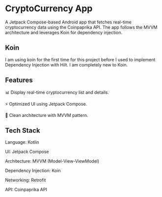 # CryptoCurrency App

A Jetpack Compose-based Android app that fetches real-time cryptocurrency data using the Coinpaprika API. The app follows the MVVM architecture and leverages Koin for dependency injection.

## Koin
I am using koin for the first time for this project before I used to implement Dependency Injection with Hilt. I am completely new to Koin.

## Features

📊 Display real-time cryptocurrency list and details.

⚡ Optimized UI using Jetpack Compose.

🚀 Clean architecture with MVVM pattern.


## Tech Stack

Language: Kotlin

UI: Jetpack Compose

Architecture: MVVM (Model-View-ViewModel)

Dependency Injection: Koin

Networking: Retrofit


API: Coinpaprika API


